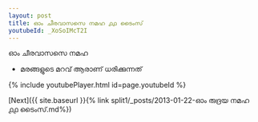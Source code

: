 ```yaml
---
layout: post
title: ഓം ചീരവാസസെ നമഹ ൧൧ ടൈംസ്
youtubeId: _XoSoIMcT2I
---
```

 
 
 ഓം ചീരവാസസെ നമഹ 
 
 -  മരങ്ങളുടെ മറവ് ആരാണ് ധരിക്കുന്നത് 
 
  
 
  
 
 
 
 
 
 


{% include youtubePlayer.html id=page.youtubeId %}
 
[Next]({{ site.baseurl }}{% link  split1/_posts/2013-01-22-ഓം രുദ്രയ നമഹ ൧൧ ടൈംസ്.md%})
 
